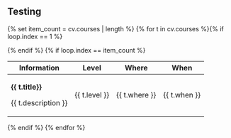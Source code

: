 
## Testing

{% set item_count = cv.courses | length %}
{% for t in cv.courses %}{% if loop.index == 1 %}
<table><thead>
<tr>
<th role="columnheader">Information</th>
<th role="columnheader">Level</th>
<th role="columnheader">Where</th>
<th role="columnheader">When</th>
</tr>
</thead>
<tbody>
{% endif %}
    <tr>
        <td>
            <p><strong>{{ t.title}}</strong></p>
            <p>{{ t.description }}</p>
        </td>
        <td>{{ t.level }}</td>
        <td>{{ t.where }}</td>
        <td>{{ t.when }}</td>
    </tr>
{% if loop.index == item_count %}
</tbody>
</table>
{% endif %}
{% endfor %}